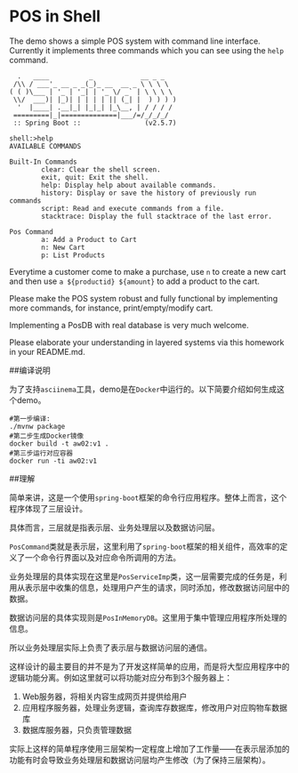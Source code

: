 # POS in Shell

The demo shows a simple POS system with command line interface. Currently it implements three commands which you can see using the `help` command.

```shell
  .   ____          _            __ _ _
 /\\ / ___'_ __ _ _(_)_ __  __ _ \ \ \ \
( ( )\___ | '_ | '_| | '_ \/ _` | \ \ \ \
 \\/  ___)| |_)| | | | | || (_| |  ) ) ) )
  '  |____| .__|_| |_|_| |_\__, | / / / /
 =========|_|==============|___/=/_/_/_/
 :: Spring Boot ::                (v2.5.7)
 
shell:>help
AVAILABLE COMMANDS

Built-In Commands
        clear: Clear the shell screen.
        exit, quit: Exit the shell.
        help: Display help about available commands.
        history: Display or save the history of previously run commands
        script: Read and execute commands from a file.
        stacktrace: Display the full stacktrace of the last error.

Pos Command
        a: Add a Product to Cart
        n: New Cart
        p: List Products
```

Everytime a customer come to make a purchase, use `n` to create a new cart and then use `a ${productid} ${amount}` to add a product to the cart.

Please make the POS system robust and fully functional by implementing more commands, for instance, print/empty/modify cart.

Implementing a PosDB with real database is very much welcome. 

Please elaborate your understanding in layered systems via this homework in your README.md.

##编译说明

为了支持```asciinema```工具，demo是在`Docker`中运行的。以下简要介绍如何生成这个demo。

```shell
#第一步编译:
./mvnw package
#第二步生成Docker镜像
docker build -t aw02:v1 .
#第三步运行对应容器
docker run -ti aw02:v1 
```

##理解

简单来讲，这是一个使用`spring-boot`框架的命令行应用程序。整体上而言，这个程序体现了三层设计。

具体而言，三层就是指表示层、业务处理层以及数据访问层。

`PosCommand`类就是表示层，这里利用了`spring-boot`框架的相关组件，高效率的定义了一个命令行界面以及对应命令所调用的方法。

业务处理层的具体实现在这里是`PosServiceImp`类，这一层需要完成的任务是，利用从表示层中收集的信息，处理用户产生的请求，同时添加，修改数据访问层中的数据。

数据访问层的具体实现则是`PosInMemoryDB`。这里用于集中管理应用程序所处理的信息。

所以业务处理层实际上负责了表示层与数据访问层的通信。

这样设计的最主要目的并不是为了开发这样简单的应用，而是将大型应用程序中的逻辑功能分离。例如这里就可以将功能对应分布到3个服务器上：
1. Web服务器，将相关内容生成网页并提供给用户
2. 应用程序服务器，处理业务逻辑，查询库存数据库，修改用户对应购物车数据库
3. 数据库服务器，只负责管理数据

实际上这样的简单程序使用三层架构一定程度上增加了工作量——在表示层添加的功能有时会导致业务处理层和数据访问层均产生修改（为了保持三层架构）。
